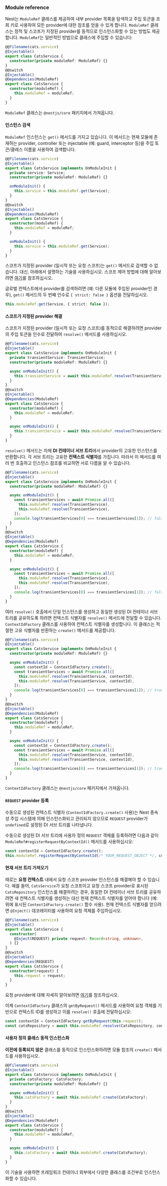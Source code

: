 ### Module reference

Nest는 `ModuleRef` 클래스를 제공하여 내부 provider 목록을 탐색하고 주입 토큰을 조회 키로 사용하여 모든 provider에 대한 참조를 얻을 수 있게 합니다. `ModuleRef` 클래스는 정적 및 스코프가 지정된 provider를 동적으로 인스턴스화할 수 있는 방법도 제공합니다. `ModuleRef`는 일반적인 방법으로 클래스에 주입할 수 있습니다:

```typescript
@@filename(cats.service)
@Injectable()
export class CatsService {
  constructor(private moduleRef: ModuleRef) {}
}
@@switch
@Injectable()
@Dependencies(ModuleRef)
export class CatsService {
  constructor(moduleRef) {
    this.moduleRef = moduleRef;
  }
}
```

`ModuleRef` 클래스는 `@nestjs/core` 패키지에서 가져옵니다.

#### 인스턴스 검색

`ModuleRef` 인스턴스는 `get()` 메서드를 가지고 있습니다. 이 메서드는 현재 모듈에 존재하는 provider, controller 또는 injectable (예: guard, interceptor 등)을 주입 토큰/클래스 이름을 사용하여 검색합니다.

```typescript
@@filename(cats.service)
@Injectable()
export class CatsService implements OnModuleInit {
  private service: Service;
  constructor(private moduleRef: ModuleRef) {}

  onModuleInit() {
    this.service = this.moduleRef.get(Service);
  }
}
@@switch
@Injectable()
@Dependencies(ModuleRef)
export class CatsService {
  constructor(moduleRef) {
    this.moduleRef = moduleRef;
  }

  onModuleInit() {
    this.service = this.moduleRef.get(Service);
  }
}
```

스코프가 지정된 provider (일시적 또는 요청 스코프)는 `get()` 메서드로 검색할 수 없습니다. 대신, 아래에서 설명하는 기술을 사용하십시오. 스코프 제어 방법에 대해 알아보려면 [여기](https://docs.nestjs.com/fundamentals/injection-scopes)를 참조하십시오.

글로벌 컨텍스트에서 provider를 검색하려면 (예: 다른 모듈에 주입된 provider인 경우), `get()` 메서드의 두 번째 인수로 `{ strict: false }` 옵션을 전달하십시오.

```typescript
this.moduleRef.get(Service, { strict: false });
```

#### 스코프가 지정된 provider 해결

스코프가 지정된 provider (일시적 또는 요청 스코프)를 동적으로 해결하려면 provider의 주입 토큰을 인수로 전달하여 `resolve()` 메서드를 사용하십시오.

```typescript
@@filename(cats.service)
@Injectable()
export class CatsService implements OnModuleInit {
  private transientService: TransientService;
  constructor(private moduleRef: ModuleRef) {}

  async onModuleInit() {
    this.transientService = await this.moduleRef.resolve(TransientService);
  }
}
@@switch
@Injectable()
@Dependencies(ModuleRef)
export class CatsService {
  constructor(moduleRef) {
    this.moduleRef = moduleRef;
  }

  async onModuleInit() {
    this.transientService = await this.moduleRef.resolve(TransientService);
  }
}
```

`resolve()` 메서드는 자체 **DI 컨테이너 서브 트리**에서 provider의 고유한 인스턴스를 반환합니다. 각 서브 트리는 고유한 **컨텍스트 식별자**를 가집니다. 따라서 이 메서드를 여러 번 호출하고 인스턴스 참조를 비교하면 서로 다름을 알 수 있습니다.

```typescript
@@filename(cats.service)
@Injectable()
export class CatsService implements OnModuleInit {
  constructor(private moduleRef: ModuleRef) {}

  async onModuleInit() {
    const transientServices = await Promise.all([
      this.moduleRef.resolve(TransientService),
      this.moduleRef.resolve(TransientService),
    ]);
    console.log(transientServices[0] === transientServices[1]); // false
  }
}
@@switch
@Injectable()
@Dependencies(ModuleRef)
export class CatsService {
  constructor(moduleRef) {
    this.moduleRef = moduleRef;
  }

  async onModuleInit() {
    const transientServices = await Promise.all([
      this.moduleRef.resolve(TransientService),
      this.moduleRef.resolve(TransientService),
    ]);
    console.log(transientServices[0] === transientServices[1]); // false
  }
}
```

여러 `resolve()` 호출에서 단일 인스턴스를 생성하고 동일한 생성된 DI 컨테이너 서브 트리를 공유하도록 하려면 컨텍스트 식별자를 `resolve()` 메서드에 전달할 수 있습니다. `ContextIdFactory` 클래스를 사용하여 컨텍스트 식별자를 생성합니다. 이 클래스는 적절한 고유 식별자를 반환하는 `create()` 메서드를 제공합니다.

```typescript
@@filename(cats.service)
@Injectable()
export class CatsService implements OnModuleInit {
  constructor(private moduleRef: ModuleRef) {}

  async onModuleInit() {
    const contextId = ContextIdFactory.create();
    const transientServices = await Promise.all([
      this.moduleRef.resolve(TransientService, contextId),
      this.moduleRef.resolve(TransientService, contextId),
    ]);
    console.log(transientServices[0] === transientServices[1]); // true
  }
}
@@switch
@Injectable()
@Dependencies(ModuleRef)
export class CatsService {
  constructor(moduleRef) {
    this.moduleRef = moduleRef;
  }

  async onModuleInit() {
    const contextId = ContextIdFactory.create();
    const transientServices = await Promise.all([
      this.moduleRef.resolve(TransientService, contextId),
      this.moduleRef.resolve(TransientService, contextId),
    ]);
    console.log(transientServices[0] === transientServices[1]); // true
  }
}
```

`ContextIdFactory` 클래스는 `@nestjs/core` 패키지에서 가져옵니다.

#### `REQUEST` provider 등록

수동으로 생성된 컨텍스트 식별자 (`ContextIdFactory.create()` 사용)는 Nest 종속성 주입 시스템에 의해 인스턴스화되고 관리되지 않으므로 `REQUEST` provider가 `undefined`로 설정된 DI 서브 트리를 나타냅니다.

수동으로 생성된 DI 서브 트리에 사용자 정의 `REQUEST` 객체를 등록하려면 다음과 같이 `ModuleRef#registerRequestByContextId()` 메서드를 사용하십시오:

```typescript
const contextId = ContextIdFactory.create();
this.moduleRef.registerRequestByContextId(/* YOUR_REQUEST_OBJECT */, contextId);
```

#### 현재 서브 트리 가져오기

때로는 **요청 컨텍스트** 내에서 요청 스코프 provider 인스턴스를 해결해야 할 수 있습니다. 예를 들어, `CatsService`가 요청 스코프이고 요청 스코프 provider로 표시된 `CatsRepository` 인스턴스를 해결하려는 경우, 동일한 DI 컨테이너 서브 트리를 공유하려면 새 컨텍스트 식별자를 생성하는 대신 현재 컨텍스트 식별자를 얻어야 합니다 (예: 위에 표시된 `ContextIdFactory.create()` 함수 사용). 현재 컨텍스트 식별자를 얻으려면 `@Inject()` 데코레이터를 사용하여 요청 객체를 주입하십시오.

```typescript
@@filename(cats.service)
@Injectable()
export class CatsService {
  constructor(
    @Inject(REQUEST) private request: Record<string, unknown>,
  ) {}
}
@@switch
@Injectable()
@Dependencies(REQUEST)
export class CatsService {
  constructor(request) {
    this.request = request;
  }
}
```

요청 provider에 대해 자세히 알아보려면 [여기](https://docs.nestjs.com/fundamentals/injection-scopes#request-provider)를 참조하십시오.

이제 `ContextIdFactory` 클래스의 `getByRequest()` 메서드를 사용하여 요청 객체를 기반으로 컨텍스트 ID를 생성하고 이를 `resolve()` 호출에 전달하십시오:

```typescript
const contextId = ContextIdFactory.getByRequest(this.request);
const catsRepository = await this.moduleRef.resolve(CatsRepository, contextId);
```

#### 사용자 정의 클래스 동적 인스턴스화

**이전에 등록되지 않은** 클래스를 동적으로 인스턴스화하려면 모듈 참조의 `create()` 메서드를 사용하십시오.

```typescript
@@filename(cats.service)
@Injectable()
export class CatsService implements OnModuleInit {
  private catsFactory: CatsFactory;
  constructor(private moduleRef: ModuleRef) {}

  async onModuleInit() {
    this.catsFactory = await this.moduleRef.create(CatsFactory);
  }
}
@@switch
@Injectable()
@Dependencies(ModuleRef)
export class CatsService {
  constructor(moduleRef) {
    this.moduleRef = moduleRef;
  }

  async onModuleInit() {
    this.catsFactory = await this.moduleRef.create(CatsFactory);
  }
}
```

이 기술을 사용하면 프레임워크 컨테이너 외부에서 다양한 클래스를 조건부로 인스턴스화할 수 있습니다.

